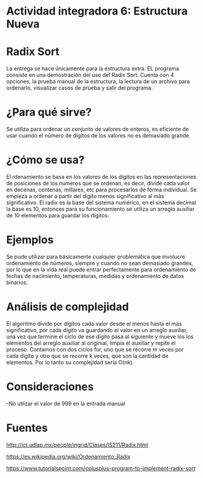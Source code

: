 # Actividad integradora 6: Estructura Nueva
# Radix Sort
La entrega se hace únicamente para la estructura extra. EL programa consiste en una demostración del uso del Radix Sort. Cuenta con 4 opciones, la prueba manual de la estructura, la lectura de un archivo para ordenarlo, visualizar casos de prueba y salir del programa.

# ¿Para qué sirve?
Se utiliza para ordenar un conjunto de valores de enteros, es eficiente de usar cuando el número de dígitos de los valores no es demasiado grande.

# ¿Cómo se usa?
El rdenamiento se basa en los valores de los dígitos en las representaciones de posiciones de los numeros que se ordenan, es decir, divide cada valor en decenas, centenas, millares, etc para procesarlos de forma individual. Se empieza a ordenar a partir del dígito menos significativo al más significativo. El radix es la base del sistema numérico, en el sistema decimal la base es 10, entonces para su funcionamiento se utiliza un arreglo auxiliar de 10 elementos para guardar los dígitos.

# Ejemplos
Se pude utilizar para básicamente cualquier problemática que involucre ordenamiento de números, siempre y cuando no sean demasiado grandes, por lo que en la vida real puede entrar perfectamente para ordenamiento de fechas de nacimiento, temperaturas, medidas y ordenamiento de datos binarios.

# Análisis de complejidad
El algoritmo divide por dígitos cada valor desde el menos hasta el más significativo, por cada dígito va guardando el valor en un arreglo auxiliar, una vez que termine el ciclo de ese dígito pasa al siguiente y mueve los los elementos del arreglo auxiliar al originial, limpia el auxiliar y repite el proceso.
Contamos con dos ciclos for, uno que se recorre m veces por cada dígito y otro que se recorre k veces, que son la cantidad de elementos. Por lo tanto su complejidad sería O(nk).

# Consideraciones
-No utlizar el valor de 999 en la entrada manual

# Fuentes
http://ict.udlap.mx/people/ingrid/Clases/IS211/Radix.html

https://es.wikipedia.org/wiki/Ordenamiento_Radix

https://www.tutorialspoint.com/cplusplus-program-to-implement-radix-sort
